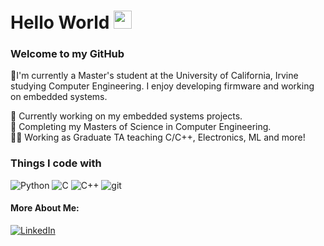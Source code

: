 # Hello World <img src="https://github.com/TheDudeThatCode/TheDudeThatCode/blob/master/Assets/Hi.gif" width="29px">
### Welcome to my GitHub

🔬I'm currently a Master's student at the University of California, Irvine studying Computer Engineering.  I enjoy developing firmware and working on embedded systems.

<p>🔭 Currently working on my embedded systems projects.<br>
🌱 Completing my Masters of Science in Computer Engineering.<br>
👨‍🏫 Working as Graduate TA teaching C/C++, Electronics, ML and more!</p>

<h3>Things I code with</h3>
<p>
  <img alt="Python" src="hhttps://img.shields.io/badge/-Python-45b8d8?style=flat-square&logo=python&logoColor=white" />
  <img alt="C" src="https://img.shields.io/badge/-C-43853d?style=flat-square&logo=C&logoColor=white" /> 
  <img alt="C++" src="https://img.shields.io/badge/-C%2B%2B-green" />
  <img alt="git" src="https://img.shields.io/badge/-Git-F05032?style=flat-square&logo=git&logoColor=white" />
</p>




<h4>More About Me:</h4>
<a href="https://www.linkedin.com/in/calder-staude/" target="_blank"><img alt="LinkedIn" src="https://img.shields.io/badge/linkedin-%230077B5.svg?&style=for-the-badge&logo=linkedin&logoColor=white" /></a> 
</p>

<!--
**CalderStaude/CalderStaude** is a ✨ _special_ ✨ repository because its `README.md` (this file) appears on your GitHub profile.

Here are some ideas to get you started:

- 🔭 I’m currently working on ...
- 🌱 I’m currently learning ...
- 👯 I’m looking to collaborate on ...
- 🤔 I’m looking for help with ...
- 💬 Ask me about ...
- 📫 How to reach me: ...
- 😄 Pronouns: ...
- ⚡ Fun fact: ...
-->
